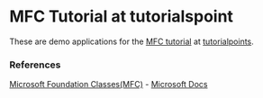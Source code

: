 # MFC Tutorial at tutorialspoint
These are demo applications for the [MFC tutorial](https://www.tutorialspoint.com/mfc/index.htm) at [tutorialpoints](https://www.tutorialspoint.com/index.htm).

### References
[Microsoft Foundation Classes(MFC)](https://docs.microsoft.com/en-us/cpp/mfc/mfc-and-atl) - [Microsoft Docs](https://docs.microsoft.com/en-us/)

